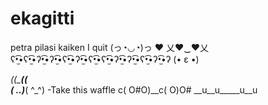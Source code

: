# ekagitti
petra pilasi kaiken
I quit
(っ◔◡◔)っ ♥
乂❤‿❤乂
ʕ•̫͡•ʕ•̫͡•ʔ•̫͡•ʔ•̫͡•ʕ•̫͡•ʔ•̫͡•ʕ•̫͡•ʕ•̫͡•ʔ•̫͡•ʔ•̫͡•ʕ•̫͡•ʔ•̫͡•ʔ
(• ε •)

_(\(\_____(\(\
_( ._.)___( ^_^)   -Take this waffle
c( O#O)__c(   O)O#
__u__u_____u__u
